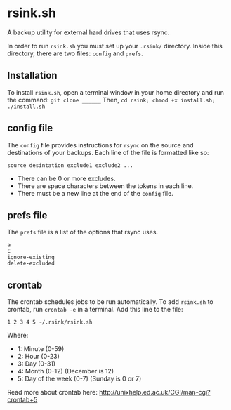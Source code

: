 # rsink.sh

A backup utility for external hard drives that uses rsync.

In order to run `rsink.sh` you must set up your `.rsink/` directory. Inside this directory, there are two files: `config` and `prefs`.

## Installation

To install `rsink.sh`, open a terminal window in your home directory and run the command: `git clone ______` Then, `cd rsink; chmod +x install.sh; ./install.sh`

## config file

The `config` file provides instructions for `rsync` on the source and destinations of your backups. Each line of the file is formatted like so:

```
source desintation exclude1 exclude2 ...

```

* There can be 0 or more excludes.
* There are space characters between the tokens in each line.
* There must be a new line at the end of the `config` file.

## prefs file

The `prefs` file is a list of the options that rsync uses.

```
a
E
ignore-existing
delete-excluded

```

## crontab

The crontab schedules jobs to be run automatically. To add `rsink.sh` to crontab, run `crontab -e` in a terminal. Add this line to the file:

```
1 2 3 4 5 ~/.rsink/rsink.sh
```

Where:
* 1: Minute (0-59)
* 2: Hour (0-23)
* 3: Day (0-31)
* 4: Month (0-12) (December is 12)
* 5: Day of the week (0-7) (Sunday is 0 or 7)

Read more about crontab here: http://unixhelp.ed.ac.uk/CGI/man-cgi?crontab+5